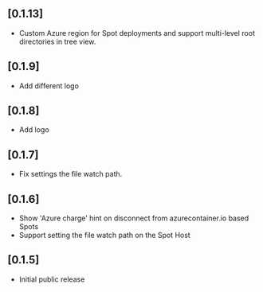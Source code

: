 ## [0.1.13]
- Custom Azure region for Spot deployments and support multi-level root directories in tree view.

## [0.1.9]
- Add different logo

## [0.1.8]
- Add logo

## [0.1.7]
- Fix settings the file watch path.

## [0.1.6]
- Show 'Azure charge' hint on disconnect from azurecontainer.io based Spots
- Support setting the file watch path on the Spot Host

## [0.1.5]
- Initial public release
